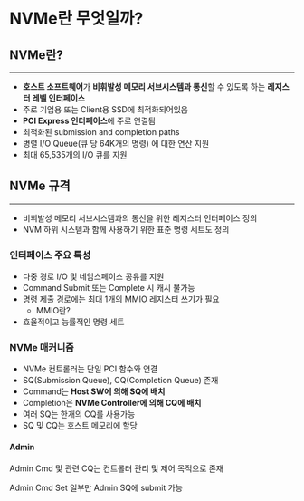 # NVMe란 무엇일까?

## NVMe란?

***

* **호스트 소프트웨어**가 **비휘발성 메모리 서브시스템과 통신**할 수 있도록 하는 **레지스터 레벨 인터페이스**
* 주로 기업용 또는 Client용 SSD에 최적화되어있음
* **PCI Express 인터페이스**에 주로 연결됨
* 최적화된 submission and completion paths
* 병렬 I/O Queue(큐 당 64K개의 명령) 에 대한 연산 지원
* 최대 65,535개의 I/O 큐를 지원

## NVMe 규격

***

* 비휘발성 메모리 서브시스템과의 통신을 위한 레지스터 인터페이스 정의
* NVM 하위 시스템과 함께 사용하기 위한 표준 명령 세트도 정의

### 인터페이스 주요 특성

* 다중 경로 I/O 및 네임스페이스 공유를 지원
* Command Submit 또는 Complete 시 캐시 불가능
* 명령 제출 경로에는 최대 1개의 MMIO 레지스터 쓰기가 필요
  * MMIO란?
* 효율적이고 능률적인 명령 세트

### NVMe 매커니즘

* NVMe 컨트롤러는 단일 PCI 함수와 연결
* SQ(Submission Queue), CQ(Completion Queue) 존재
* Command는 **Host SW에 의해 SQ에 배치**
* Completion은 **NVMe Controller에 의해 CQ에 배치**
* 여러 SQ는 한개의 CQ를 사용가능
* SQ 및 CQ는 호스트 메모리에 할당

#### Admin

Admin Cmd 및 관련 CQ는 컨트롤러 관리 및 제어 목적으로 존재

Admin Cmd Set 일부만 Admin SQ에 submit 가능
